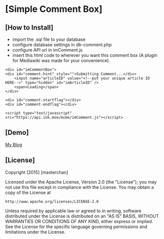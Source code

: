 # [Simple Comment Box]

## [How to Install]

- import the .sql file to your database
- configure database settings in db-comment.php
- configure API url in imComment.js
- insert this html code to wherever you want this comment box (A plugin for Mediawiki was made for your convenience).

```
<div id="imCommentBox">
<div id="comment-hint" style="">Submitting Comment...</div>
	<input name="articleID" value="<!--put your unique article ID HERE-->" type="hidden" id="imArticleID" />
	<span>Loading</span>
</div>

<div id="comment-startflag"></div>
<div id="comment-endflag"></div>

<script type="text/javascript" src="https://api.ink.moe/mcme/imComment.js"></script>
```



## [Demo]

[My Blog](https://note.masterchan.me)




## [License]

Copyright [2015] [masterchan]

Licensed under the Apache License, Version 2.0 (the "License");
you may not use this file except in compliance with the License.
You may obtain a copy of the License at

    http://www.apache.org/licenses/LICENSE-2.0

Unless required by applicable law or agreed to in writing, software
distributed under the License is distributed on an "AS IS" BASIS,
WITHOUT WARRANTIES OR CONDITIONS OF ANY KIND, either express or implied.
See the License for the specific language governing permissions and
limitations under the License.
